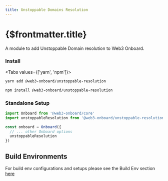 ```yaml
---
title: Unstoppable Domains Resolution
---
```


# {$frontmatter.title}

A module to add Unstoppable Domain resolution to Web3 Onboard.

### Install

<Tabs values={['yarn', 'npm']}>
<TabPanel value="yarn">

```sh copy
yarn add @web3-onboard/unstoppable-resolution
```

  </TabPanel>
  <TabPanel value="npm">

```sh copy
npm install @web3-onboard/unstoppable-resolution
```

  </TabPanel>
</Tabs>

### Standalone Setup

```typescript
import Onboard from '@web3-onboard/core'
import unstoppableResolution from '@web3-onboard/unstoppable-resolution'

const onboard = Onboard({
  // ... other Onboard options
  unstoppableResolution
})
```

## Build Environments

For build env configurations and setups please see the Build Env section [here](/docs/modules/core#build-environments)
